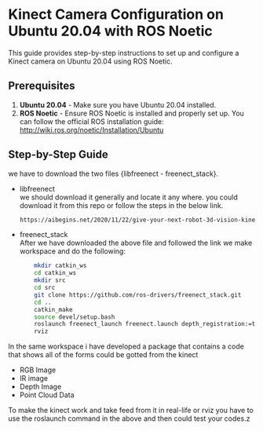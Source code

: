 # Kinect Camera Configuration on Ubuntu 20.04 with ROS Noetic

This guide provides step-by-step instructions to set up and configure a Kinect camera on Ubuntu 20.04 using ROS Noetic.

## Prerequisites

1. **Ubuntu 20.04** - Make sure you have Ubuntu 20.04 installed.
2. **ROS Noetic** - Ensure ROS Noetic is installed and properly set up. You can follow the official ROS installation guide: http://wiki.ros.org/noetic/Installation/Ubuntu

## Step-by-Step Guide
we have to download the two files {libfreenect - freenect_stack}.
- libfreenect  
we should download it generally and locate it any where. you could download it from this repo or follow the steps in the below link.
    ```sh
    https://aibegins.net/2020/11/22/give-your-next-robot-3d-vision-kinect-v1-with-ros-noetic/
    ```
- freenect_stack \
After we have downloaded the above file and followed the link we make workspace and do the following:
    ```sh
        mkdir catkin_ws
        cd catkin_ws 
        mkdir src
        cd src
        git clone https://github.com/ros-drivers/freenect_stack.git
        cd ..
        catkin_make
        source devel/setup.bash
        roslaunch freenect_launch freenect.launch depth_registration:=true
        rviz
    ```
In the same workspace i have developed a package that contains a code that shows all of the forms could be gotted from the kinect
- RGB Image 
- IR image
- Depth Image
- Point Cloud Data

To make the kinect work and take feed from it in real-life or rviz you have to use the roslaunch command in the above and then could test your codes.z